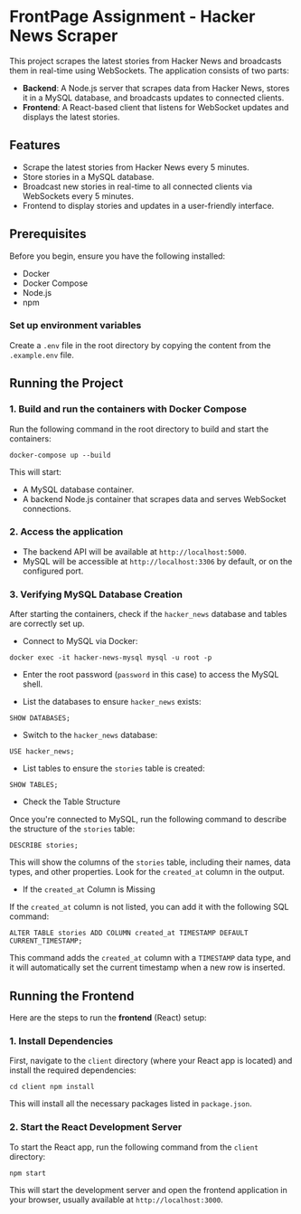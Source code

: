 FrontPage Assignment - Hacker News Scraper
==========================================

This project scrapes the latest stories from Hacker News and broadcasts them in real-time using WebSockets. The application consists of two parts:

-   **Backend**: A Node.js server that scrapes data from Hacker News, stores it in a MySQL database, and broadcasts updates to connected clients.
-   **Frontend**: A React-based client that listens for WebSocket updates and displays the latest stories.

Features
--------

-   Scrape the latest stories from Hacker News every 5 minutes.
-   Store stories in a MySQL database.
-   Broadcast new stories in real-time to all connected clients via WebSockets every 5 minutes.
-   Frontend to display stories and updates in a user-friendly interface.

Prerequisites
-------------

Before you begin, ensure you have the following installed:

-   Docker
-   Docker Compose
-   Node.js
-   npm

### Set up environment variables

Create a `.env` file in the root directory by copying the content from the `.example.env` file.

Running the Project
-------------------

### 1\. Build and run the containers with Docker Compose

Run the following command in the root directory to build and start the containers:

`docker-compose up --build`

This will start:

-   A MySQL database container.
-   A backend Node.js container that scrapes data and serves WebSocket connections.

### 2\. Access the application

-   The backend API will be available at `http://localhost:5000`.
-   MySQL will be accessible at `http://localhost:3306` by default, or on the configured port.

### 3\. Verifying MySQL Database Creation

After starting the containers, check if the `hacker_news` database and tables are correctly set up.

-   Connect to MySQL via Docker:

`docker exec -it hacker-news-mysql mysql -u root -p`

-   Enter the root password (`password` in this case) to access the MySQL shell.

-   List the databases to ensure `hacker_news` exists:

`SHOW DATABASES;`

-   Switch to the `hacker_news` database:

`USE hacker_news;`

-   List tables to ensure the `stories` table is created:

`SHOW TABLES;`

-   Check the Table Structure

Once you're connected to MySQL, run the following command to describe the structure of the `stories` table:

`DESCRIBE stories;`

This will show the columns of the `stories` table, including their names, data types, and other properties. Look for the `created_at` column in the output.

-   If the `created_at` Column is Missing

If the `created_at` column is not listed, you can add it with the following SQL command:

`ALTER TABLE stories ADD COLUMN created_at TIMESTAMP DEFAULT CURRENT_TIMESTAMP;`

This command adds the `created_at` column with a `TIMESTAMP` data type, and it will automatically set the current timestamp when a new row is inserted.


Running the Frontend
-------------------

Here are the steps to run the **frontend** (React) setup:

### 1\. Install Dependencies

First, navigate to the `client` directory (where your React app is located) and install the required dependencies:

`cd client
npm install`

This will install all the necessary packages listed in `package.json`.

### 2\. Start the React Development Server

To start the React app, run the following command from the `client` directory:

`npm start`

This will start the development server and open the frontend application in your browser, usually available at `http://localhost:3000`.
